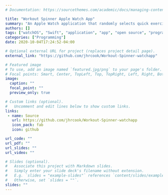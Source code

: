 ```yaml
---
# Documentation: https://sourcethemes.com/academic/docs/managing-content/

title: "Workout Spinner Apple Watch App"
summary: "An Apple Watch application that randomly selects quick exercises using a Wheel-of-Fortune-like spinning wheel."
authors: []
tags: ["watchOS", "Swift", "application", "app", "open source", "programming", "SwiftUI"]
categories: ["Programming"]
date: 2020-10-04T17:24:52-04:00

# Optional external URL for project (replaces project detail page).
external_link: "https://github.com/jhrcook/Workout-Spinner-watchapp"

# Featured image
# To use, add an image named `featured.jpg/png` to your page's folder.
# Focal points: Smart, Center, TopLeft, Top, TopRight, Left, Right, BottomLeft, Bottom, BottomRight.
image:
  caption: ""
  focal_point: ""
  preview_only: true

# Custom links (optional).
#   Uncomment and edit lines below to show custom links.
links:
 - name: Source
   url: https://github.com/jhrcook/Workout-Spinner-watchapp
   icon_pack: fab
   icon: github

url_code: ""
url_pdf: ""
url_slides: ""
url_video: ""

# Slides (optional).
#   Associate this project with Markdown slides.
#   Simply enter your slide deck's filename without extension.
#   E.g. `slides = "example-slides"` references `content/slides/example-slides.md`.
#   Otherwise, set `slides = ""`.
slides: ""
---
```

